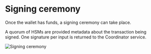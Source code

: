 # Signing ceremony

Once the wallet has funds, a signing ceremony can take place.

A quorum of HSMs are provided metadata about the transaction being signed. One signature per input is returned to
the Coordinator service.

<!--
Admin -> Coordinator Service: initiate signing ceremony
Coordinator Service -> Operator: SignTxRequest (QR code displayed)
Operator -> Java UI: SignTxRequest (QR code scanned)
note over Java UI
confirm signing operation
prompt for operator smart card
end note
Java UI -> HSM Core: SignTxRequest (Socket)
HSM Core -> Java UI: signatures
Java UI -> Operator: SignTxResponse (QR code displayed)
Operator -> Coordinator Service: SignTxResponse (QR code scanned)
note over Coordinator Service
signatures are merged and the
transaction is broadcasted
end note
-->

![Signing ceremony](./signing_ceremony.png)
